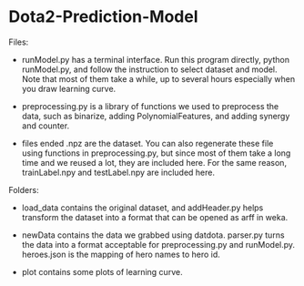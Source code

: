 # Dota2-Prediction-Model

Files:
- runModel.py has a terminal interface. Run this program directly, python runModel.py,
and follow the instruction to select dataset and model. Note that most of them take a while,
up to several hours especially when you draw learning curve.

- preprocessing.py is a library of functions we used to preprocess the data,
such as binarize, adding PolynomialFeatures, and adding synergy and counter.

- files ended .npz are the dataset. You can also regenerate these file using
functions in preprocessing.py, but since most of them take a long time and we
reused a lot, they are included here. For the same reason, trainLabel.npy and
testLabel.npy are included here.

Folders:
- load_data contains the original dataset, and addHeader.py helps transform the
dataset into a format that can be opened as arff in weka.

- newData contains the data we grabbed using datdota. parser.py turns the data
into a format acceptable for preprocessing.py and runModel.py. heroes.json is
the mapping of hero names to hero id.

- plot contains some plots of learning curve.

